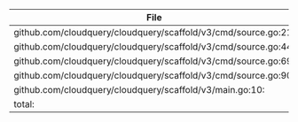 | File | Function | Coverage |
| --- | --- | --- |
| github.com/cloudquery/cloudquery/scaffold/v3/cmd/source.go:21: | newCmdScaffoldSource | 85.7% |
| github.com/cloudquery/cloudquery/scaffold/v3/cmd/source.go:44: | runScaffoldSource | 93.3% |
| github.com/cloudquery/cloudquery/scaffold/v3/cmd/source.go:69: | copyGoFiles | 76.9% |
| github.com/cloudquery/cloudquery/scaffold/v3/cmd/source.go:90: | writeTemplate | 68.4% |
| github.com/cloudquery/cloudquery/scaffold/v3/main.go:10: | main | 0.0% |
| total: | (statements) | 78.1% |
